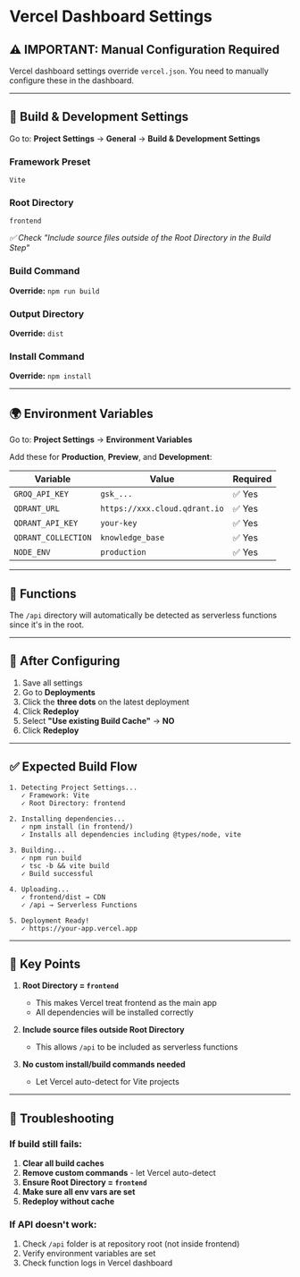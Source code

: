 # Vercel Dashboard Settings

## ⚠️ IMPORTANT: Manual Configuration Required

Vercel dashboard settings override `vercel.json`. You need to manually configure these in the dashboard.

---

## 🔧 Build & Development Settings

Go to: **Project Settings** → **General** → **Build & Development Settings**

### Framework Preset
```
Vite
```

### Root Directory
```
frontend
```
*✅ Check "Include source files outside of the Root Directory in the Build Step"*

### Build Command
**Override:** `npm run build`

### Output Directory
**Override:** `dist`

### Install Command
**Override:** `npm install`

---

## 🌍 Environment Variables

Go to: **Project Settings** → **Environment Variables**

Add these for **Production**, **Preview**, and **Development**:

| Variable | Value | Required |
|----------|-------|----------|
| `GROQ_API_KEY` | `gsk_...` | ✅ Yes |
| `QDRANT_URL` | `https://xxx.cloud.qdrant.io` | ✅ Yes |
| `QDRANT_API_KEY` | `your-key` | ✅ Yes |
| `QDRANT_COLLECTION` | `knowledge_base` | ✅ Yes |
| `NODE_ENV` | `production` | ✅ Yes |

---

## 📁 Functions

The `/api` directory will automatically be detected as serverless functions since it's in the root.

---

## 🔄 After Configuring

1. Save all settings
2. Go to **Deployments**
3. Click the **three dots** on the latest deployment
4. Click **Redeploy**
5. Select **"Use existing Build Cache"** → **NO**
6. Click **Redeploy**

---

## ✅ Expected Build Flow

```
1. Detecting Project Settings...
   ✓ Framework: Vite
   ✓ Root Directory: frontend

2. Installing dependencies...
   ✓ npm install (in frontend/)
   ✓ Installs all dependencies including @types/node, vite

3. Building...
   ✓ npm run build
   ✓ tsc -b && vite build
   ✓ Build successful

4. Uploading...
   ✓ frontend/dist → CDN
   ✓ /api → Serverless Functions

5. Deployment Ready!
   ✓ https://your-app.vercel.app
```

---

## 🎯 Key Points

1. **Root Directory = `frontend`**
   - This makes Vercel treat frontend as the main app
   - All dependencies will be installed correctly
   
2. **Include source files outside Root Directory**
   - This allows `/api` to be included as serverless functions
   
3. **No custom install/build commands needed**
   - Let Vercel auto-detect for Vite projects

---

## 🚨 Troubleshooting

### If build still fails:

1. **Clear all build caches**
2. **Remove custom commands** - let Vercel auto-detect
3. **Ensure Root Directory = `frontend`**
4. **Make sure all env vars are set**
5. **Redeploy without cache**

### If API doesn't work:

1. Check `/api` folder is at repository root (not inside frontend)
2. Verify environment variables are set
3. Check function logs in Vercel dashboard

